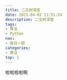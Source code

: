 ```yaml
---
title: 二叉树深度
date: 2021-04-02 11:51:24
description: 二叉树深度
tags:
- 算法
- Python
nav:
- 每日一题
categories:
- 算法
top: 1
---
```

啦啦啦啦啊